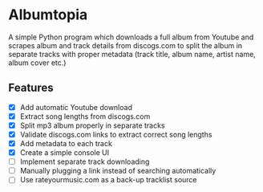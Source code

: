 # Albumtopia
A simple Python program which downloads a full album from Youtube and scrapes album and track details from discogs.com to split the album in separate tracks with proper metadata (track title, album name, artist name, album cover etc.)

## Features
- [X] Add automatic Youtube download
- [X] Extract song lengths from discogs.com
- [X] Split mp3 album properly in separate tracks
- [X] Validate discogs.com links to extract correct song lengths
- [X] Add metadata to each track
- [X] Create a simple console UI
- [ ] Implement separate track downloading
- [ ] Manually plugging a link instead of searching automatically 
- [ ] Use rateyourmusic.com as a back-up tracklist source 
